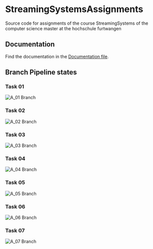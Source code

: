# StreamingSystemsAssignments

Source code for assignments of the course StreamingSystems of the computer science master at the hochschule furtwangen

## Documentation

Find the documentation in the [Documentation file](Documentation.md).

## Branch Pipeline states

### Task 01

![A_01 Branch](https://github.com/AljoshaVieth/StreamingSystemsAssignments/actions/workflows/maven.yml/badge.svg?branch=A_01)

### Task 02

![A_02 Branch](https://github.com/AljoshaVieth/StreamingSystemsAssignments/actions/workflows/maven.yml/badge.svg?branch=A_02)

### Task 03

![A_03 Branch](https://github.com/AljoshaVieth/StreamingSystemsAssignments/actions/workflows/maven.yml/badge.svg?branch=A_03)

### Task 04

![A_04 Branch](https://github.com/AljoshaVieth/StreamingSystemsAssignments/actions/workflows/maven.yml/badge.svg?branch=A_04)

### Task 05

![A_05 Branch](https://github.com/AljoshaVieth/StreamingSystemsAssignments/actions/workflows/maven.yml/badge.svg?branch=A_05)

### Task 06

![A_06 Branch](https://github.com/AljoshaVieth/StreamingSystemsAssignments/actions/workflows/maven.yml/badge.svg?branch=A_06)

### Task 07

![A_07 Branch](https://github.com/AljoshaVieth/StreamingSystemsAssignments/actions/workflows/maven.yml/badge.svg?branch=A_07)
